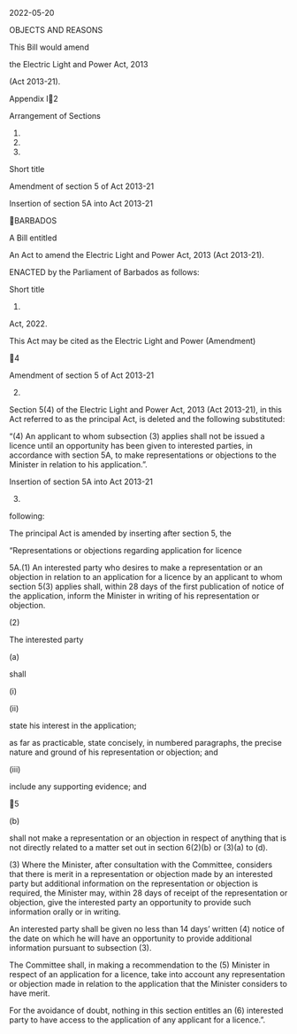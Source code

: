 2022-05-20

OBJECTS AND REASONS

This  Bill  would  amend

the  Electric  Light  and  Power  Act,  2013

(Act 2013-21).

Appendix I2

Arrangement of Sections

1.

2.

3.

Short title

Amendment of section 5 of Act 2013-21

Insertion of section 5A into Act 2013-21

BARBADOS

A Bill entitled

An Act to amend the Electric Light and Power Act, 2013 (Act 2013-21).

ENACTED by the Parliament of Barbados as follows:

Short title

1.
Act, 2022.

This Act may be cited as the Electric Light and Power (Amendment)

4

Amendment of section 5 of Act 2013-21

2.
Section 5(4) of the Electric Light and Power Act, 2013 (Act 2013-21),
in  this  Act  referred  to  as  the  principal  Act,  is  deleted  and  the  following
substituted:

“(4)
An applicant to whom subsection (3) applies shall not be issued
a licence until an opportunity has been given to interested parties, in
accordance with section 5A, to make representations or objections to
the Minister in relation to his application.”.

Insertion of section 5A into Act 2013-21

3.
following:

The  principal  Act  is  amended  by  inserting  after  section  5,  the

“Representations or objections regarding application for
licence

5A.(1)
An interested party who desires to make a representation or
an objection in relation to an application for a licence by an applicant
to  whom  section  5(3)  applies  shall,  within  28  days  of  the  first
publication of notice of the application, inform the Minister in writing
of his representation or objection.

(2)

The interested party

(a)

shall

(i)

(ii)

state his interest in the application;

as  far  as  practicable,  state  concisely,  in  numbered
paragraphs,  the  precise  nature  and  ground  of  his
representation or objection; and

(iii)

include any supporting evidence; and

5

(b)

shall not make a representation or an objection in respect of
anything  that  is  not  directly  related  to  a  matter  set  out  in
section 6(2)(b) or (3)(a) to (d).

(3)
Where  the  Minister,  after  consultation  with  the  Committee,
considers that there is merit in a representation or objection made by
an interested party but additional information on the representation or
objection is required, the Minister may, within 28 days of receipt of the
representation or objection, give the interested party an opportunity to
provide such information orally or in writing.

An interested party shall be given no less than 14 days’ written
(4)
notice  of  the  date  on  which  he  will  have  an  opportunity  to  provide
additional information pursuant to subsection (3).

The  Committee  shall,  in  making  a  recommendation  to  the
(5)
Minister in respect of an application for a licence, take into account any
representation or objection made in relation to the application that the
Minister considers to have merit.

For  the  avoidance  of  doubt,  nothing  in  this  section  entitles  an
(6)
interested party to have access to the application of any applicant for a
licence.”.

